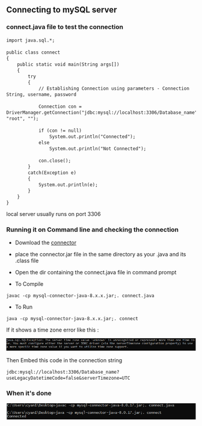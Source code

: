 ## Connecting to mySQL server
### connect.java file to test the connection
```
import java.sql.*; 

public class connect 
{ 
	public static void main(String args[]) 
	{ 
		try
		{ 
			// Establishing Connection using parameters - Connection String, username, password

			Connection con = DriverManager.getConnection("jdbc:mysql://localhost:3306/Database_name", "root", ""); 

			if (con != null)			 
				System.out.println("Connected");			 
			else			
				System.out.println("Not Connected"); 
			
			con.close(); 
		} 
		catch(Exception e) 
		{ 
			System.out.println(e); 
		} 
	} 
} 
```
local server usually runs on port 3306



### Running it on Command line and checking the connection

- Download the [connector](https://dev.mysql.com/downloads/connector/j/)
- place the connector.jar file in the same directory as your .java and its .class file
- Open the dir containing the connect.java file in command prompt

- To Compile
 ```
 javac -cp mysql-connector-java-8.x.x.jar;. connect.java
 ```
 - To Run
 ```
 java -cp mysql-connector-java-8.x.x.jar;. connect
 ```
 If it shows a time zone error like this :

![](https://github.com/CyanFroste/JAVA-DB/blob/master/Images/time-zone-error.png)

Then Embed this code in the connection string
```
jdbc:mysql://localhost:3306/Database_name?useLegacyDatetimeCode=false&serverTimezone=UTC
```

### When it's done
![](https://github.com/CyanFroste/JAVA-DB/blob/master/Images/connection-success.png)




